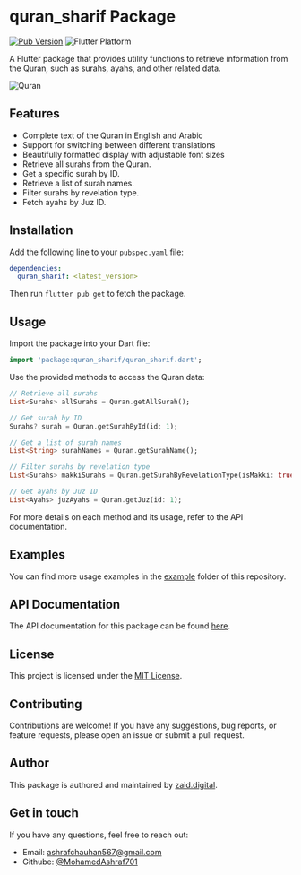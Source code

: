 
# quran_sharif Package

[![Pub Version](https://img.shields.io/pub/v/quran_sharif.svg)](https://pub.dev/packages/quran_sharif)
![Flutter Platform](https://img.shields.io/badge/platform-flutter-yellow)

A Flutter package that provides utility functions to retrieve information from the Quran, such as surahs, ayahs, and other related data.

![Quran](https://example.com/quran-image.png)

## Features

- Complete text of the Quran in English and Arabic
- Support for switching between different translations
- Beautifully formatted display with adjustable font sizes
- Retrieve all surahs from the Quran.
- Get a specific surah by ID.
- Retrieve a list of surah names.
- Filter surahs by revelation type.
- Fetch ayahs by Juz ID.

## Installation

Add the following line to your `pubspec.yaml` file:

```yaml
dependencies:
  quran_sharif: <latest_version>
```

Then run `flutter pub get` to fetch the package.

## Usage

Import the package into your Dart file:

```dart
import 'package:quran_sharif/quran_sharif.dart';
```

Use the provided methods to access the Quran data:

```dart
// Retrieve all surahs
List<Surahs> allSurahs = Quran.getAllSurah();

// Get surah by ID
Surahs? surah = Quran.getSurahById(id: 1);

// Get a list of surah names
List<String> surahNames = Quran.getSurahName();

// Filter surahs by revelation type
List<Surahs> makkiSurahs = Quran.getSurahByRevelationType(isMakki: true);

// Get ayahs by Juz ID
List<Ayahs> juzAyahs = Quran.getJuz(id: 1);
```

For more details on each method and its usage, refer to the API documentation.

## Examples

You can find more usage examples in the [example](example) folder of this repository.

## API Documentation

The API documentation for this package can be found [here](https://zaid.digital).

## License

This project is licensed under the [MIT License](https://zaid.digital).

## Contributing

Contributions are welcome! If you have any suggestions, bug reports, or feature requests, please open an issue or submit a pull request.

## Author

This package is authored and maintained by [zaid.digital](https://zaid.digital).

## Get in touch

If you have any questions, feel free to reach out:

- Email: ashrafchauhan567@gmail.com
- Githube: [@MohamedAshraf701](https://github.com/MohamedAshraf701)





